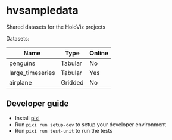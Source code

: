 # hvsampledata

Shared datasets for the HoloViz projects

Datasets:

| Name             | Type    | Online |
| ---------------- | ------- | ------ |
| penguins         | Tabular | No     |
| large_timeseries | Tabular | Yes    |
| airplane         | Gridded | No     |

## Developer guide

- Install [pixi](https://pixi.sh)
- Run `pixi run setup-dev` to setup your developer environment
- Run `pixi run test-unit` to run the tests
